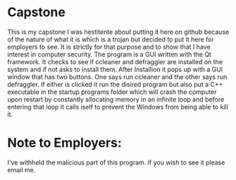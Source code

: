# Capstone
This is my capstone I was hestitente about putting it here on github because of the nature of what it is 
which is a trojan but decided to put it here for employers to see. It is strictly for that purpose and to show 
that I have interest in computer security. The program is a GUI written with the Qt framework.
It checks to see if ccleaner and defraggler are installed on the system and if not asks to install them.
After Installion it pops up with a GUI window that has two buttons. One says run ccleaner and the other says run defraggler.
If either is clicked it run the disired program but also put a C++ executable in the startup programs folder 
which will crash the computer upon restart by constantly allocating memory in an infinite loop and before entering that loop 
it calls iself to prevent the Windows from being able to kill it.

# Note to Employers: 
I've withheld the malicious part of this program. If you wish to see it please email me. 
